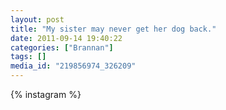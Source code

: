 ```yaml
---
layout: post
title: "My sister may never get her dog back."
date: 2011-09-14 19:40:22
categories: ["Brannan"]
tags: []
media_id: "219856974_326209"
---
```


{% instagram %}
